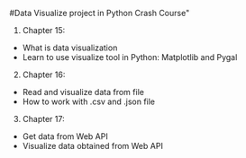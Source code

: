 #Data Visualize project in Python Crash Course"

1. Chapter 15:
- What is data visualization
- Learn to use visualize tool in Python: Matplotlib and Pygal

2. Chapter 16:
- Read and visualize data from file
- How to work with .csv and .json file

3. Chapter 17:
- Get data from Web API
- Visualize data obtained from Web API
